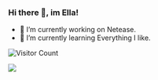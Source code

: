 ### Hi there 👋, im Ella!
- 🔭 I’m currently working on Netease.
- 🌱 I’m currently learning Everything I like.

![Visitor Count](https://profile-counter.glitch.me/isellaxu/count.svg)

</n>

![](https://github-readme-activity-graph.cyclic.app/graph?username=isellaxu&theme=dracula)



<!--
**isellaxu/isellaxu** is a ✨ _special_ ✨ repository because its `README.md` (this file) appears on your GitHub profile.

Here are some ideas to get you started:

- 🔭 I’m currently working on ...
- 🌱 I’m currently learning ...
- 👯 I’m looking to collaborate on ...
- 🤔 I’m looking for help with ...
- 💬 Ask me about ...
- 📫 How to reach me: ...
- 😄 Pronouns: ...
- ⚡ Fun fact: ...
-->

